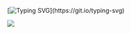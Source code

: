 [![Typing SVG](https://readme-typing-svg.herokuapp.com?center=true&vCenter=true&multiline=true&height=60&lines=Hello+There%2C+I'm+Allen+Kinite;Welcome+to+my+GitHub+Profile.)](https://git.io/typing-svg)
<div>
<img src="https://github-readme-stats.vercel.app/api/top-langs/?username=lnknite&layout=compact" />
</div>
